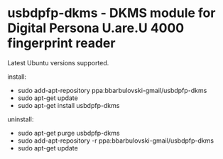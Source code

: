 usbdpfp-dkms - DKMS module for Digital Persona U.are.U 4000 fingerprint reader
====

Latest Ubuntu versions supported.

install:
* sudo add-apt-repository ppa:bbarbulovski-gmail/usbdpfp-dkms
* sudo apt-get update
* sudo apt-get install usbdpfp-dkms

uninstall:
* sudo apt-get purge usbdpfp-dkms
* sudo add-apt-repository -r ppa:bbarbulovski-gmail/usbdpfp-dkms
* sudo apt-get update
